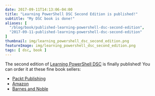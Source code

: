 ```yaml
---
date: 2017-09-11T14:13:06-04:00
title: "Learning PowerShell DSC Second Edition is published!"
subtitle: "My DSC book is done!"
aliases: [
  "/blog/book/published-learning-powershell-dsc-second-edition",
  "2017-09-11-published-learning-powershell-dsc-second-edition"
]
thumbnail: img/learning_powershell_dsc_second_edition.png
featureImage: img/learning_powershell_dsc_second_edition.png
tags: [ dsc, book ]
---
```


The second edition of [Learning PowerShell DSC](https://www.packtpub.com/networking-and-servers/learning-powershell-dsc-second-edition) is finally published! You can order it at these fine book sellers:

- [Packt Publishing](https://www.packtpub.com/networking-and-servers/learning-powershell-dsc-second-edition)
- [Amazon](https://www.amazon.com/Learning-PowerShell-DSC-deployment-configuration/dp/1787287246)
- [Barnes and Noble](https://www.barnesandnoble.com/w/learning-powershell-dsc-second-edition-james-pogran/1126293393)
